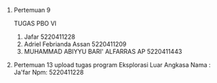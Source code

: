 1. Pertemuan 9
   
    TUGAS PBO VI
    1. Jafar                               5220411228
    2. Adriel Febrianda Assan              5220411209
    3. MUHAMMAD ABIYYU BARI' ALFARRAS AP   5220411443

2. Pertemuan 13
   upload tugas program Eksplorasi Luar Angkasa Nama : Ja'far Npm: 5220411228
